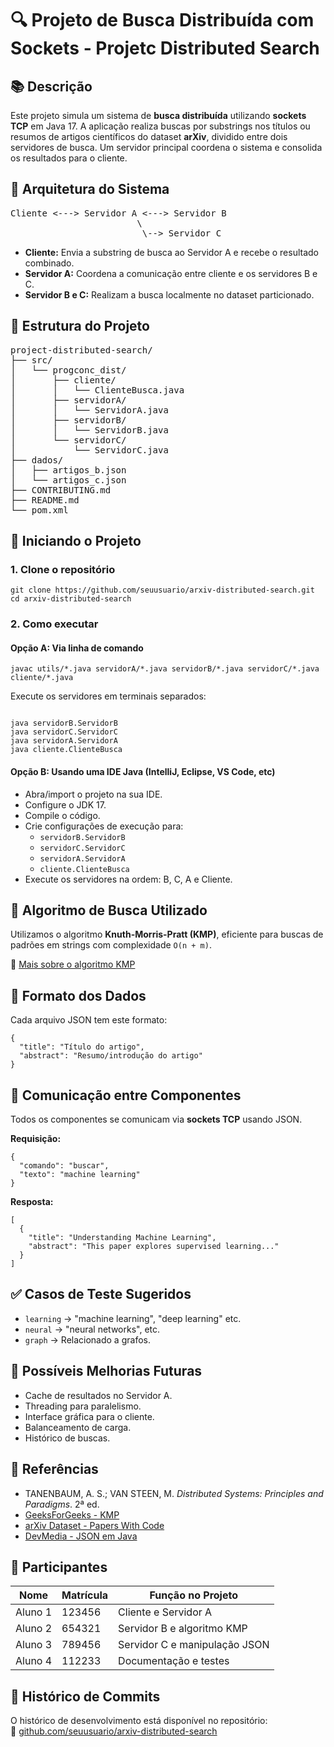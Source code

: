 <h1>🔍 Projeto de Busca Distribuída com Sockets - Projetc Distributed Search</h1>

<h2>📚 Descrição</h2>
<p>
  Este projeto simula um sistema de <strong>busca distribuída</strong> utilizando <strong>sockets TCP</strong> em Java 17.
  A aplicação realiza buscas por substrings nos títulos ou resumos de artigos científicos do dataset <strong>arXiv</strong>,
  dividido entre dois servidores de busca. Um servidor principal coordena o sistema e consolida os resultados para o cliente.
</p>

<h2>🧱 Arquitetura do Sistema</h2>
<pre>
Cliente <---> Servidor A <---> Servidor B
                        \
                         \--> Servidor C
</pre>

<ul>
  <li><strong>Cliente:</strong> Envia a substring de busca ao Servidor A e recebe o resultado combinado.</li>
  <li><strong>Servidor A:</strong> Coordena a comunicação entre cliente e os servidores B e C.</li>
  <li><strong>Servidor B e C:</strong> Realizam a busca localmente no dataset particionado.</li>
</ul>

<h2>📁 Estrutura do Projeto</h2>
<pre>
project-distributed-search/
├── src/
│   └── progconc_dist/
│       ├── cliente/
│       │   └── ClienteBusca.java
│       ├── servidorA/
│       │   └── ServidorA.java
│       ├── servidorB/
│       │   └── ServidorB.java
│       └── servidorC/
│           └── ServidorC.java
├── dados/
│   ├── artigos_b.json
│   └── artigos_c.json
├── CONTRIBUTING.md
├── README.md
└── pom.xml
</pre>

<h2>🚀 Iniciando o Projeto</h2>

<h3>1. Clone o repositório</h3>
<pre><code>git clone https://github.com/seuusuario/arxiv-distributed-search.git
cd arxiv-distributed-search</code></pre>

<h3>2. Como executar</h3>

<h4>Opção A: Via linha de comando</h4>
<pre><code>javac utils/*.java servidorA/*.java servidorB/*.java servidorC/*.java cliente/*.java</code></pre>

<p>Execute os servidores em terminais separados:</p>
<pre><code>
java servidorB.ServidorB
java servidorC.ServidorC
java servidorA.ServidorA
java cliente.ClienteBusca
</code></pre>

<h4>Opção B: Usando uma IDE Java (IntelliJ, Eclipse, VS Code, etc)</h4>
<ul>
  <li>Abra/import o projeto na sua IDE.</li>
  <li>Configure o JDK 17.</li>
  <li>Compile o código.</li>
  <li>Crie configurações de execução para:
    <ul>
      <li><code>servidorB.ServidorB</code></li>
      <li><code>servidorC.ServidorC</code></li>
      <li><code>servidorA.ServidorA</code></li>
      <li><code>cliente.ClienteBusca</code></li>
    </ul>
  </li>
  <li>Execute os servidores na ordem: B, C, A e Cliente.</li>
</ul>

<h2>🔎 Algoritmo de Busca Utilizado</h2>
<p>
  Utilizamos o algoritmo <strong>Knuth-Morris-Pratt (KMP)</strong>, eficiente para buscas de padrões em strings com complexidade <code>O(n + m)</code>.
</p>
<p>🔗 <a href="https://www.geeksforgeeks.org/kmp-algorithm-for-pattern-searching/">Mais sobre o algoritmo KMP</a></p>

<h2>📂 Formato dos Dados</h2>
<p>Cada arquivo JSON tem este formato:</p>
<pre><code>{
  "title": "Título do artigo",
  "abstract": "Resumo/introdução do artigo"
}</code></pre>

<h2>📡 Comunicação entre Componentes</h2>
<p>Todos os componentes se comunicam via <strong>sockets TCP</strong> usando JSON.</p>

<p><strong>Requisição:</strong></p>
<pre><code>{
  "comando": "buscar",
  "texto": "machine learning"
}</code></pre>

<p><strong>Resposta:</strong></p>
<pre><code>[
  {
    "title": "Understanding Machine Learning",
    "abstract": "This paper explores supervised learning..."
  }
]</code></pre>

<h2>✅ Casos de Teste Sugeridos</h2>
<ul>
  <li><code>learning</code> → "machine learning", "deep learning" etc.</li>
  <li><code>neural</code> → "neural networks", etc.</li>
  <li><code>graph</code> → Relacionado a grafos.</li>
</ul>

<h2>🚀 Possíveis Melhorias Futuras</h2>
<ul>
  <li>Cache de resultados no Servidor A.</li>
  <li>Threading para paralelismo.</li>
  <li>Interface gráfica para o cliente.</li>
  <li>Balanceamento de carga.</li>
  <li>Histórico de buscas.</li>
</ul>

<h2>📗 Referências</h2>
<ul>
  <li>TANENBAUM, A. S.; VAN STEEN, M. <em>Distributed Systems: Principles and Paradigms</em>. 2ª ed.</li>
  <li><a href="https://www.geeksforgeeks.org/kmp-algorithm-for-pattern-searching/">GeeksForGeeks - KMP</a></li>
  <li><a href="https://paperswithcode.com/dataset/arxiv-10">arXiv Dataset - Papers With Code</a></li>
  <li><a href="https://www.devmedia.com.br/trabalhando-com-json-em-java-o-pacote-org-json/25480">DevMedia - JSON em Java</a></li>
</ul>

<h2>👥 Participantes</h2>
<table>
  <thead>
    <tr>
      <th>Nome</th>
      <th>Matrícula</th>
      <th>Função no Projeto</th>
    </tr>
  </thead>
  <tbody>
    <tr><td>Aluno 1</td><td>123456</td><td>Cliente e Servidor A</td></tr>
    <tr><td>Aluno 2</td><td>654321</td><td>Servidor B e algoritmo KMP</td></tr>
    <tr><td>Aluno 3</td><td>789456</td><td>Servidor C e manipulação JSON</td></tr>
    <tr><td>Aluno 4</td><td>112233</td><td>Documentação e testes</td></tr>
  </tbody>
</table>

<h2>📘 Histórico de Commits</h2>
<p>O histórico de desenvolvimento está disponível no repositório:<br>
🔗 <a href="https://github.com/seuusuario/arxiv-distributed-search">github.com/seuusuario/arxiv-distributed-search</a>
</p>